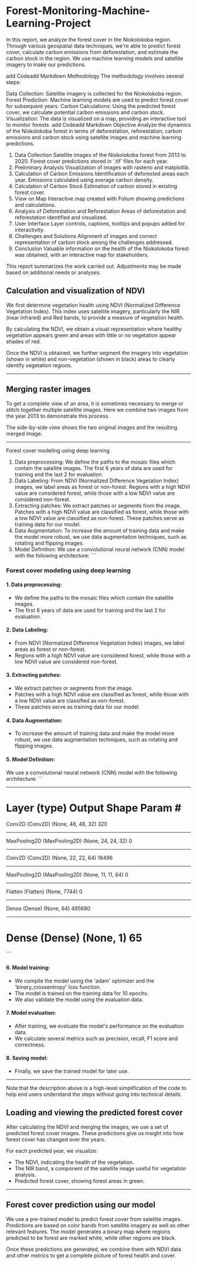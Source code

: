 # Forest-Monitoring-Machine-Learning-Project

In this report, we analyze the forest cover in the Niokolokoba region. Through various geospatial data techniques, we're able to predict forest cover, calculate carbon emissions from deforestation, and estimate the carbon stock in the region. We use machine learning models and satellite imagery to make our predictions.

add Codeadd Markdown
Methodology
The methodology involves several steps:

Data Collection: Satellite imagery is collected for the Niokolokoba region.
Forest Prediction: Machine learning models are used to predict forest cover for subsequent years.
Carbon Calculations: Using the predicted forest cover, we calculate potential carbon emissions and carbon stock.
Visualization: The data is visualized on a map, providing an interactive tool to monitor forests.
add Codeadd Markdown
Objective
Analyze the dynamics of the Niokolokoba forest in terms of deforestation, reforestation, carbon emissions and carbon stock using satellite images and machine learning predictions.

1. Data Collection
Satellite images of the Niokolokoba forest from 2013 to 2020.
Forest cover predictions stored in '.tif' files for each year.
2. Preliminary Analysis
Visualization of images with rasterio and matplotlib.
3. Calculation of Carbon Emissions
Identification of deforested areas each year.
Emissions calculated using average carbon density.
4. Calculation of Carbon Stock
Estimation of carbon stored in existing forest cover.
5. View on Map
Interactive map created with Folium showing predictions and calculations.
6. Analysis of Deforestation and Reforestation
Areas of deforestation and reforestation identified and visualized.
7. User Interface
Layer controls, captions, tooltips and popups added for interactivity.
8. Challenges and Solutions
Alignment of images and correct representation of carbon stock among the challenges addressed.
9. Conclusion
Valuable information on the health of the Niokolokoba forest was obtained, with an interactive map for stakeholders.

This report summarizes the work carried out. Adjustments may be made based on additional needs or analyses.



## Calculation and visualization of NDVI

We first determine vegetation health using NDVI (Normalized Difference Vegetation Index). This index uses satellite imagery, particularly the NIR (near infrared) and Red bands, to provide a measure of vegetation health.

By calculating the NDVI, we obtain a visual representation where healthy vegetation appears green and areas with little or no vegetation appear shades of red.

Once the NDVI is obtained, we further segment the imagery into vegetation (shown in white) and non-vegetation (shown in black) areas to clearly identify vegetation regions.

---
## Merging raster images

To get a complete view of an area, it is sometimes necessary to merge or stitch together multiple satellite images. Here we combine two images from the year 2013 to demonstrate this process.

The side-by-side view shows the two original images and the resulting merged image.

---

Forest cover modeling using deep learning
1. Data preprocessing:
We define the paths to the mosaic files which contain the satellite images.
The first 6 years of data are used for training and the last 2 for evaluation.
2. Data Labeling:
From NDVI (Normalized Difference Vegetation Index) images, we label areas as forest or non-forest.
Regions with a high NDVI value are considered forest, while those with a low NDVI value are considered non-forest.
3. Extracting patches:
We extract patches or segments from the image.
Patches with a high NDVI value are classified as forest, while those with a low NDVI value are classified as non-forest.
These patches serve as training data for our model.
4. Data Augmentation:
To increase the amount of training data and make the model more robust, we use data augmentation techniques, such as rotating and flipping images.
5. Model Definition:
We use a convolutional neural network (CNN) model with the following architecture: ```

### Forest cover modeling using deep learning

#### 1. **Data preprocessing**:
- We define the paths to the mosaic files which contain the satellite images.
- The first 6 years of data are used for training and the last 2 for evaluation.

#### 2. **Data Labeling**:
- From NDVI (Normalized Difference Vegetation Index) images, we label areas as forest or non-forest.
- Regions with a high NDVI value are considered forest, while those with a low NDVI value are considered non-forest.

#### 3. **Extracting patches**:
- We extract patches or segments from the image.
- Patches with a high NDVI value are classified as forest, while those with a low NDVI value are classified as non-forest.
- These patches serve as training data for our model.

#### 4. **Data Augmentation**:
- To increase the amount of training data and make the model more robust, we use data augmentation techniques, such as rotating and flipping images.

#### 5. **Model Definition**:
We use a convolutional neural network (CNN) model with the following architecture:
\```
_________________________________________________________________
Layer (type)                 Output Shape              Param #
=================================================================
Conv2D (Conv2D)              (None, 48, 48, 32)        320
_________________________________________________________________
MaxPooling2D (MaxPooling2D)  (None, 24, 24, 32)        0
_________________________________________________________________
Conv2D (Conv2D)              (None, 22, 22, 64)        18496
_________________________________________________________________
MaxPooling2D (MaxPooling2D)  (None, 11, 11, 64)        0
_________________________________________________________________
Flatten (Flatten)            (None, 7744)              0
_________________________________________________________________
Dense (Dense)                (None, 64)                495680
_________________________________________________________________
Dense (Dense)                (None, 1)                 65
=================================================================
\```


#### 6. **Model training**:
- We compile the model using the 'adam' optimizer and the 'binary_crossentropy' loss function.
- The model is trained on the training data for 10 epochs.
- We also validate the model using the evaluation data.

#### 7. **Model evaluation**:
- After training, we evaluate the model's performance on the evaluation data.
- We calculate several metrics such as precision, recall, F1 score and correctness.

#### 8. **Saving model**:
- Finally, we save the trained model for later use.

---

Note that the description above is a high-level simplification of the code to help end users understand the steps without going into technical details.


## Loading and viewing the predicted forest cover

After calculating the NDVI and merging the images, we use a set of predicted forest cover images. These predictions give us insight into how forest cover has changed over the years.

For each predicted year, we visualize:
- The NDVI, indicating the health of the vegetation.
- The NIR band, a component of the satellite image useful for vegetation analysis.
- Predicted forest cover, showing forest areas in green.

---

## Forest cover prediction using our model

We use a pre-trained model to predict forest cover from satellite images. Predictions are based on color bands from satellite imagery as well as other relevant features. The model generates a binary map where regions predicted to be forest are marked white, while other regions are black.

Once these predictions are generated, we combine them with NDVI data and other metrics to get a complete picture of forest health and cover.
